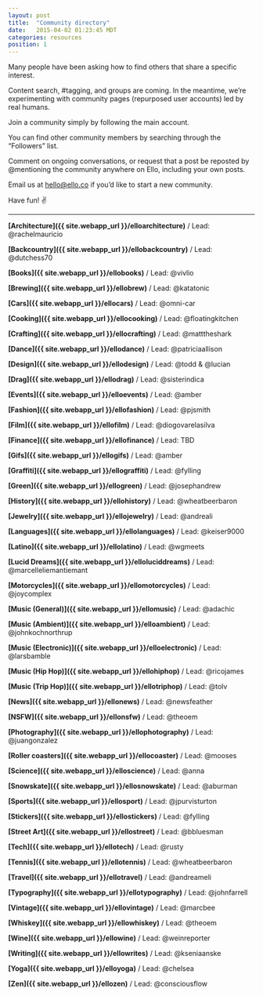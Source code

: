 ```yaml
---
layout: post
title:  "Community directory"
date:   2015-04-02 01:23:45 MDT
categories: resources
position: 1
---
```

Many people have been asking how to find others that share a specific interest.

Content search, #tagging, and groups are coming. In the meantime, we’re experimenting with community pages (repurposed user accounts) led by real humans.

Join a community simply by following the main account.

You can find other community members by searching through the “Followers” list.

Comment on ongoing conversations, or request that a post be reposted by @mentioning the community anywhere on Ello, including your own posts.

Email us at [hello@ello.co](mailto:hello@ello.co) if you’d like to start a new community.

Have fun! :v:

---

**[Architecture]({{ site.webapp_url }}/elloarchitecture)** / Lead: @rachelmauricio

**[Backcountry]({{ site.webapp_url }}/ellobackcountry)** / Lead: @dutchess70

**[Books]({{ site.webapp_url }}/ellobooks)** / Lead: @vivlio

**[Brewing]({{ site.webapp_url }}/ellobrew)** / Lead: @katatonic

**[Cars]({{ site.webapp_url }}/ellocars)** / Lead: @omni-car

**[Cooking]({{ site.webapp_url }}/ellocooking)** / Lead: @floatingkitchen

**[Crafting]({{ site.webapp_url }}/ellocrafting)** / Lead: @matttheshark

**[Dance]({{ site.webapp_url }}/ellodance)** / Lead: @patriciaallison

**[Design]({{ site.webapp_url }}/ellodesign)** / Lead: @todd & @lucian

**[Drag]({{ site.webapp_url }}/ellodrag)** / Lead: @sisterindica

**[Events]({{ site.webapp_url }}/elloevents)** / Lead: @amber

**[Fashion]({{ site.webapp_url }}/ellofashion)** / Lead: @pjsmith

**[Film]({{ site.webapp_url }}/ellofilm)** / Lead: @diogovarelasilva

**[Finance]({{ site.webapp_url }}/ellofinance)** / Lead: TBD

**[Gifs]({{ site.webapp_url }}/ellogifs)** / Lead: @amber

**[Graffiti]({{ site.webapp_url }}/ellograffiti)** / Lead: @fylling

**[Green]({{ site.webapp_url }}/ellogreen)** / Lead: @josephandrew

**[History]({{ site.webapp_url }}/ellohistory)** / Lead: @wheatbeerbaron

**[Jewelry]({{ site.webapp_url }}/ellojewelry)** / Lead: @andreali

**[Languages]({{ site.webapp_url }}/ellolanguages)** / Lead: @keiser9000

**[Latino]({{ site.webapp_url }}/ellolatino)** / Lead: @wgmeets

**[Lucid Dreams]({{ site.webapp_url }}/elloluciddreams)** / Lead: @marcelleliemantiemant

**[Motorcycles]({{ site.webapp_url }}/ellomotorcycles)** / Lead: @joycomplex

**[Music (General)]({{ site.webapp_url }}/ellomusic)** / Lead: @adachic

**[Music (Ambient)]({{ site.webapp_url }}/elloambient)** / Lead: @johnkochnorthrup

**[Music (Electronic)]({{ site.webapp_url }}/elloelectronic)** / Lead: @larsbamble

**[Music (Hip Hop)]({{ site.webapp_url }}/ellohiphop)** / Lead: @ricojames

**[Music (Trip Hop)]({{ site.webapp_url }}/ellotriphop)** / Lead: @tolv

**[News]({{ site.webapp_url }}/ellonews)** / Lead: @newsfeather

**[NSFW]({{ site.webapp_url }}/ellonsfw)** / Lead: @theoem

**[Photography]({{ site.webapp_url }}/ellophotography)** / Lead: @juangonzalez

**[Roller coasters]({{ site.webapp_url }}/ellocoaster)** / Lead: @mooses

**[Science]({{ site.webapp_url }}/elloscience)** / Lead: @anna

**[Snowskate]({{ site.webapp_url }}/ellosnowskate)** / Lead: @aburman

**[Sports]({{ site.webapp_url }}/ellosport)** / Lead: @jpurvisturton

**[Stickers]({{ site.webapp_url }}/ellostickers)** / Lead: @fylling

**[Street Art]({{ site.webapp_url }}/ellostreet)** / Lead: @bbluesman

**[Tech]({{ site.webapp_url }}/ellotech)** / Lead: @rusty

**[Tennis]({{ site.webapp_url }}/ellotennis)** / Lead: @wheatbeerbaron

**[Travel]({{ site.webapp_url }}/ellotravel)** / Lead: @andreameli

**[Typography]({{ site.webapp_url }}/ellotypography)** / Lead: @johnfarrell

**[Vintage]({{ site.webapp_url }}/ellovintage)** / Lead: @marcbee

**[Whiskey]({{ site.webapp_url }}/ellowhiskey)** / Lead: @theoem

**[Wine]({{ site.webapp_url }}/ellowine)** / Lead: @weinreporter

**[Writing]({{ site.webapp_url }}/ellowrites)** / Lead: @kseniaanske

**[Yoga]({{ site.webapp_url }}/elloyoga)** / Lead: @chelsea

**[Zen]({{ site.webapp_url }}/ellozen)** / Lead: @consciousflow

